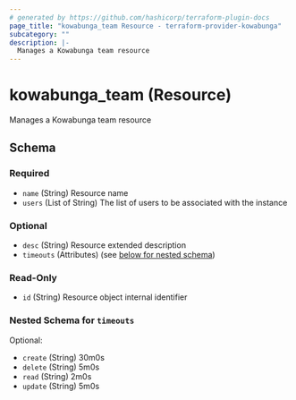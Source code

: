 ```yaml
---
# generated by https://github.com/hashicorp/terraform-plugin-docs
page_title: "kowabunga_team Resource - terraform-provider-kowabunga"
subcategory: ""
description: |-
  Manages a Kowabunga team resource
---
```


# kowabunga_team (Resource)

Manages a Kowabunga team resource



<!-- schema generated by tfplugindocs -->
## Schema

### Required

- `name` (String) Resource name
- `users` (List of String) The list of users to be associated with the instance

### Optional

- `desc` (String) Resource extended description
- `timeouts` (Attributes) (see [below for nested schema](#nestedatt--timeouts))

### Read-Only

- `id` (String) Resource object internal identifier

<a id="nestedatt--timeouts"></a>
### Nested Schema for `timeouts`

Optional:

- `create` (String) 30m0s
- `delete` (String) 5m0s
- `read` (String) 2m0s
- `update` (String) 5m0s
